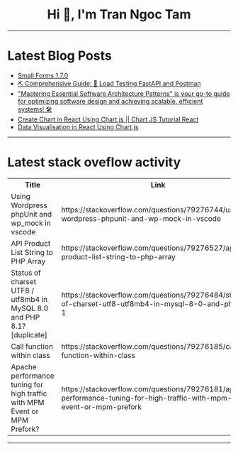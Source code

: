 <h1 align="center">Hi 👋, I'm Tran Ngoc Tam</h1>

---

# Latest Blog Posts 
<!-- BLOG-POST-LIST:START -->
- [Small Forms 1.7.0](https://dev.to/sebk69/small-forms-170-58ee)
- [⛏️ Comprehensive Guide: 🧪 Load Testing FastAPI and Postman](https://dev.to/kainoah/comprehensive-guide-load-testing-fastapi-and-postman-1oip)
- [&quot;Mastering Essential Software Architecture Patterns&quot; is your go-to guide for optimizing software design and achieving scalable, efficient systems! 🛠️](https://dev.to/lorebrada00/mastering-essential-software-architecture-patterns-is-your-go-to-guide-for-optimizing-software-5f49)
- [Create Chart in React Using Chart.js || Chart JS Tutorial React](https://dev.to/rifkyalfarez/create-chart-in-react-using-chartjs-chart-js-tutorial-react-16pb)
- [Data Visualisation in React Using Chart.js](https://dev.to/rifkyalfarez/data-visualisation-in-react-using-chartjs-41fe)
<!-- BLOG-POST-LIST:END -->

---

# Latest stack oveflow activity
<table>
  <tr><th>Title</th><th>Link</th></tr>
  <!-- STACKOVERFLOW:START --><tr><td>Using Wordpress phpUnit and wp_mock in vscode</td><td>https://stackoverflow.com/questions/79276744/using-wordpress-phpunit-and-wp-mock-in-vscode</td></tr><tr><td>API Product List String to PHP Array</td><td>https://stackoverflow.com/questions/79276527/api-product-list-string-to-php-array</td></tr><tr><td>Status of charset UTF8 / utf8mb4 in MySQL 8.0 and PHP 8.1? [duplicate]</td><td>https://stackoverflow.com/questions/79276484/status-of-charset-utf8-utf8mb4-in-mysql-8-0-and-php-8-1</td></tr><tr><td>Call function within class</td><td>https://stackoverflow.com/questions/79276185/call-function-within-class</td></tr><tr><td>Apache performance tuning for high traffic with MPM Event or MPM Prefork?</td><td>https://stackoverflow.com/questions/79276181/apache-performance-tuning-for-high-traffic-with-mpm-event-or-mpm-prefork</td></tr><!-- STACKOVERFLOW:END -->
</table>

---



